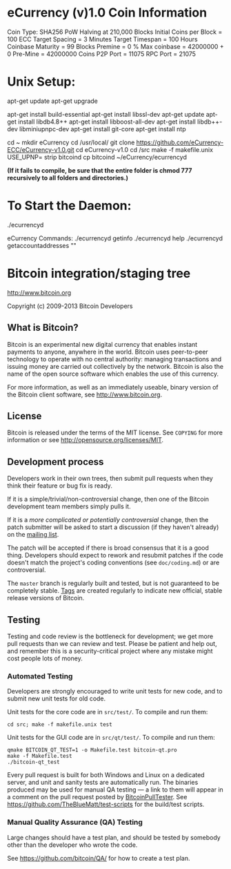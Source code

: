 eCurrency (v)1.0 Coin Information
================================

Coin Type: SHA256 PoW
Halving at 210,000 
Blocks Initial Coins per Block = 100 ECC 
Target Spacing = 3 Minutes 
Target Timespan = 100 Hours 
Coinbase Maturity = 99 Blocks 
Premine = 0 % 
Max coinbase = 42000000 + 0 Pre-Mine = 42000000 Coins 
P2P Port = 11075 
RPC Port = 21075

Unix Setup:
================================

apt-get update
apt-get upgrade

apt-get install build-essential
apt-get install libssl-dev
apt-get update
apt-get install libdb4.8++
apt-get install libboost-all-dev
apt-get install libdb++-dev libminiupnpc-dev
apt-get install git-core
apt-get install ntp

cd ~
mkdir eCurrency
cd /usr/local/
git clone https://github.com/eCurrency-ECC/eCurrency-v1.0.git
cd eCurrency-v1.0
cd /src
make -f makefile.unix USE_UPNP=
strip bitcoind
cp bitcoind ~/eCurrency/ecurrencyd

**(If it fails to compile, be sure that the entire folder is chmod 777 recursively to all folders and directories.)**

To Start the Daemon:
================================

./ecurrencyd

eCurrency Commands:
./ecurrencyd getinfo
./ecurrencyd help
./ecurrencyd getaccountaddresses ""



Bitcoin integration/staging tree
================================

http://www.bitcoin.org

Copyright (c) 2009-2013 Bitcoin Developers

What is Bitcoin?
----------------

Bitcoin is an experimental new digital currency that enables instant payments to
anyone, anywhere in the world. Bitcoin uses peer-to-peer technology to operate
with no central authority: managing transactions and issuing money are carried
out collectively by the network. Bitcoin is also the name of the open source
software which enables the use of this currency.

For more information, as well as an immediately useable, binary version of
the Bitcoin client software, see http://www.bitcoin.org.

License
-------

Bitcoin is released under the terms of the MIT license. See `COPYING` for more
information or see http://opensource.org/licenses/MIT.

Development process
-------------------

Developers work in their own trees, then submit pull requests when they think
their feature or bug fix is ready.

If it is a simple/trivial/non-controversial change, then one of the Bitcoin
development team members simply pulls it.

If it is a *more complicated or potentially controversial* change, then the patch
submitter will be asked to start a discussion (if they haven't already) on the
[mailing list](http://sourceforge.net/mailarchive/forum.php?forum_name=bitcoin-development).

The patch will be accepted if there is broad consensus that it is a good thing.
Developers should expect to rework and resubmit patches if the code doesn't
match the project's coding conventions (see `doc/coding.md`) or are
controversial.

The `master` branch is regularly built and tested, but is not guaranteed to be
completely stable. [Tags](https://github.com/bitcoin/bitcoin/tags) are created
regularly to indicate new official, stable release versions of Bitcoin.

Testing
-------

Testing and code review is the bottleneck for development; we get more pull
requests than we can review and test. Please be patient and help out, and
remember this is a security-critical project where any mistake might cost people
lots of money.

### Automated Testing

Developers are strongly encouraged to write unit tests for new code, and to
submit new unit tests for old code.

Unit tests for the core code are in `src/test/`. To compile and run them:

    cd src; make -f makefile.unix test

Unit tests for the GUI code are in `src/qt/test/`. To compile and run them:

    qmake BITCOIN_QT_TEST=1 -o Makefile.test bitcoin-qt.pro
    make -f Makefile.test
    ./bitcoin-qt_test

Every pull request is built for both Windows and Linux on a dedicated server,
and unit and sanity tests are automatically run. The binaries produced may be
used for manual QA testing — a link to them will appear in a comment on the
pull request posted by [BitcoinPullTester](https://github.com/BitcoinPullTester). See https://github.com/TheBlueMatt/test-scripts
for the build/test scripts.

### Manual Quality Assurance (QA) Testing

Large changes should have a test plan, and should be tested by somebody other
than the developer who wrote the code.

See https://github.com/bitcoin/QA/ for how to create a test plan.

